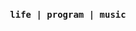 <br />
<p align="center">
  <samp>
    <strong>
      life |
      program |
      music
    </strong>
  </samp>
</p>
<br />
